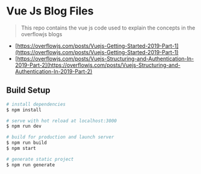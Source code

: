 # Vue Js Blog Files

> This repo contains the vue js code used to explain the concepts in the overflowjs blogs 
- [https://overflowjs.com/posts/Vuejs-Getting-Started-2019-Part-1](https://overflowjs.com/posts/Vuejs-Getting-Started-2019-Part-1)
- [https://overflowjs.com/posts/Vuejs-Structuring-and-Authentication-In-2019-Part-2](https://overflowjs.com/posts/Vuejs-Structuring-and-Authentication-In-2019-Part-2)

## Build Setup

``` bash
# install dependencies
$ npm install

# serve with hot reload at localhost:3000
$ npm run dev

# build for production and launch server
$ npm run build
$ npm start

# generate static project
$ npm run generate
```


